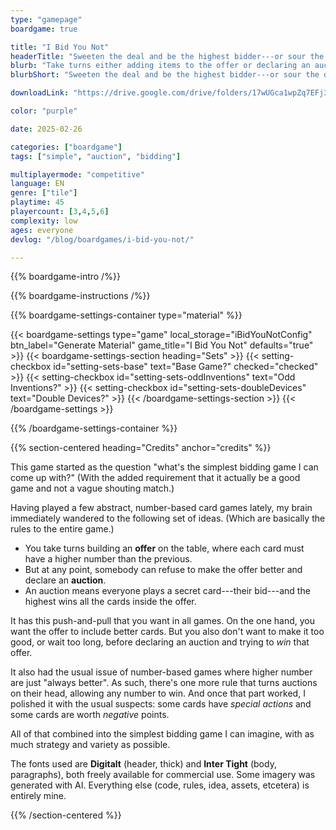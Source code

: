 ```yaml
---
type: "gamepage"
boardgame: true

title: "I Bid You Not"
headerTitle: "Sweeten the deal and be the highest bidder---or sour the deal and run away."
blurb: "Take turns either adding items to the offer or declaring an auction. But once the auction is over, you might not be happy with how much you paid for what you got."
blurbShort: "Sweeten the deal and be the highest bidder---or sour the deal and run away."

downloadLink: "https://drive.google.com/drive/folders/17wUGca1wpZq7EFj3XV7zTPL_Q774X4lN"

color: "purple"

date: 2025-02-26

categories: ["boardgame"]
tags: ["simple", "auction", "bidding"]

multiplayermode: "competitive"
language: EN
genre: ["tile"]
playtime: 45
playercount: [3,4,5,6]
complexity: low
ages: everyone
devlog: "/blog/boardgames/i-bid-you-not/"

---
```


{{% boardgame-intro /%}}

{{% boardgame-instructions /%}}

{{% boardgame-settings-container type="material" %}}

{{< boardgame-settings type="game" local_storage="iBidYouNotConfig" btn_label="Generate Material" game_title="I Bid You Not" defaults="true" >}}
  {{< boardgame-settings-section heading="Sets" >}}
    {{< setting-checkbox id="setting-sets-base" text="Base Game?" checked="checked" >}}
    {{< setting-checkbox id="setting-sets-oddInventions" text="Odd Inventions?" >}}
    {{< setting-checkbox id="setting-sets-doubleDevices" text="Double Devices?" >}}
  {{< /boardgame-settings-section >}}
{{< /boardgame-settings >}}

{{% /boardgame-settings-container %}}

{{% section-centered heading="Credits" anchor="credits" %}}

This game started as the question "what's the simplest bidding game I can come up with?" (With the added requirement that it actually be a good game and not a vague shouting match.)

Having played a few abstract, number-based card games lately, my brain immediately wandered to the following set of ideas. (Which are basically the rules to the entire game.)

* You take turns building an **offer** on the table, where each card must have a higher number than the previous.
* But at any point, somebody can refuse to make the offer better and declare an **auction**.
* An auction means everyone plays a secret card---their bid---and the highest wins all the cards inside the offer.

It has this push-and-pull that you want in all games. On the one hand, you want the offer to include better cards. But you also don't want to make it too good, or wait too long, before declaring an auction and trying to _win_ that offer.

It also had the usual issue of number-based games where higher number are just "always better". As such, there's one more rule that turns auctions on their head, allowing any number to win. And once that part worked, I polished it with the usual suspects: some cards have _special actions_ and some cards are worth _negative_ points.

All of that combined into the simplest bidding game I can imagine, with as much strategy and variety as possible.

The fonts used are **Digitalt** (header, thick) and **Inter Tight** (body, paragraphs), both freely available for commercial use. Some imagery was generated with AI. Everything else (code, rules, idea, assets, etcetera) is entirely mine.

{{% /section-centered %}}